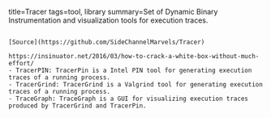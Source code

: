 title=Tracer
tags=tool, library
summary=Set of Dynamic Binary Instrumentation and visualization tools for execution traces.
~~~~~~

[Source](https://github.com/SideChannelMarvels/Tracer)

https://insinuator.net/2016/03/how-to-crack-a-white-box-without-much-effort/
- TracerPIN: TracerPin is a Intel PIN tool for generating execution traces of a running process.
- TracerGrind: TracerGrind is a Valgrind tool for generating execution traces of a running process.
- TraceGraph: TraceGraph is a GUI for visualizing execution traces produced by TracerGrind and TracerPin.
